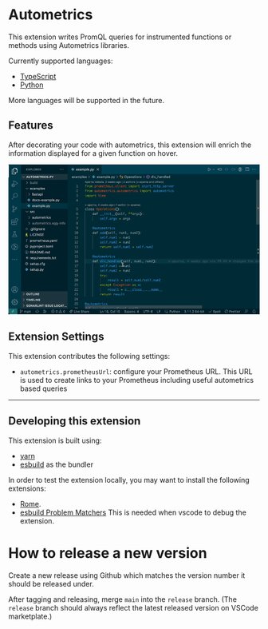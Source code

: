 # Autometrics

This extension writes PromQL queries for instrumented functions or methods using
Autometrics libraries.

Currently supported languages:

- [TypeScript](https://www.npmjs.com/package/autometrics)
- [Python](https://pypi.org/project/autometrics/)

More languages will be supported in the future.

## Features

After decorating your code with autometrics, this extension will enrich the
information displayed for a given function on hover.

![Enhanced autometrics information](./images/demo.gif)

## Extension Settings

This extension contributes the following settings:

- `autometrics.prometheusUrl`: configure your Prometheus URL. This URL is used
  to create links to your Prometheus including useful autometrics based queries

---

## Developing this extension

This extension is built using:

- [yarn](yarnpkg.com)
- [esbuild](https://github.com/evanw/esbuild) as the bundler

In order to test the extension locally, you may want to install the following
extensions:

- [Rome](https://marketplace.visualstudio.com/items?itemName=rome.rome).
- [esbuild Problem Matchers](https://marketplace.visualstudio.com/items?itemName=connor4312.esbuild-problem-matchers)
  This is needed when vscode to debug the extension.

# How to release a new version

Create a new release using Github which matches the version number it should be
released under.

After tagging and releasing, merge `main` into the `release` branch. (The `release` branch should always reflect the latest released version on VSCode marketplate.)

